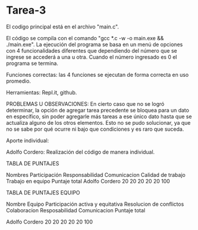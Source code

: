 # Tarea-3

El codigo principal está en el archivo "main.c".

El código se compila con el comando "gcc *.c -w -o main.exe && ./main.exe". La ejecución del programa se basa en un menú de opciones con 4 funcionalidades diferentes que dependiendo del número que se ingrese se accederá a una u otra. Cuando el número ingresado es 0 el programa se termina.

Funciones correctas: las 4 funciones se ejecutan de forma correcta en uso promedio.

Herramientas: Repl.it, github.

PROBLEMAS U OBSERVACIONES: En cierto caso que no se logró determinar, la opción de agregar tarea precedente se bloquea para un dato en específico, sin poder agregarle más tareas a ese único dato hasta que se actualiza alguno de los otros elementos. Esto no se pudo solucionar, ya que no se sabe por qué ocurre ni bajo que condiciones y es raro que suceda.

Aporte individual:

Adolfo Cordero: Realización del código de manera individual.

TABLA DE PUNTAJES

Nombres Participación Responsabilidad Comunicacion Calidad de trabajo Trabajo en equipo Puntaje total Adolfo Cordero 20 20 20 20 20 100

TABLA DE PUNTAJES EQUIPO

Nombre Equipo Participación activa y equitativa Resolucion de conflictos Colaboracion Resposabilidad Comunicacion Puntaje total

Adolfo Cordero 20 20 20 20 20 100